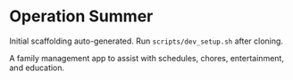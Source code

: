 # Operation Summer

Initial scaffolding auto-generated. Run `scripts/dev_setup.sh` after cloning.

A family management app to assist with schedules, chores, entertainment, and education.
